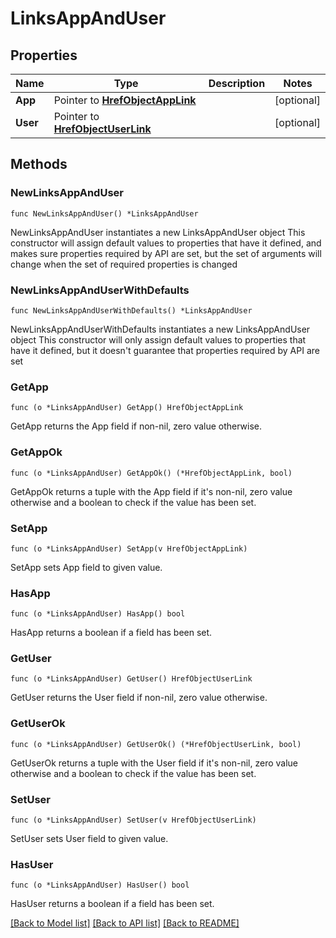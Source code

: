# LinksAppAndUser

## Properties

Name | Type | Description | Notes
------------ | ------------- | ------------- | -------------
**App** | Pointer to [**HrefObjectAppLink**](HrefObjectAppLink.md) |  | [optional] 
**User** | Pointer to [**HrefObjectUserLink**](HrefObjectUserLink.md) |  | [optional] 

## Methods

### NewLinksAppAndUser

`func NewLinksAppAndUser() *LinksAppAndUser`

NewLinksAppAndUser instantiates a new LinksAppAndUser object
This constructor will assign default values to properties that have it defined,
and makes sure properties required by API are set, but the set of arguments
will change when the set of required properties is changed

### NewLinksAppAndUserWithDefaults

`func NewLinksAppAndUserWithDefaults() *LinksAppAndUser`

NewLinksAppAndUserWithDefaults instantiates a new LinksAppAndUser object
This constructor will only assign default values to properties that have it defined,
but it doesn't guarantee that properties required by API are set

### GetApp

`func (o *LinksAppAndUser) GetApp() HrefObjectAppLink`

GetApp returns the App field if non-nil, zero value otherwise.

### GetAppOk

`func (o *LinksAppAndUser) GetAppOk() (*HrefObjectAppLink, bool)`

GetAppOk returns a tuple with the App field if it's non-nil, zero value otherwise
and a boolean to check if the value has been set.

### SetApp

`func (o *LinksAppAndUser) SetApp(v HrefObjectAppLink)`

SetApp sets App field to given value.

### HasApp

`func (o *LinksAppAndUser) HasApp() bool`

HasApp returns a boolean if a field has been set.

### GetUser

`func (o *LinksAppAndUser) GetUser() HrefObjectUserLink`

GetUser returns the User field if non-nil, zero value otherwise.

### GetUserOk

`func (o *LinksAppAndUser) GetUserOk() (*HrefObjectUserLink, bool)`

GetUserOk returns a tuple with the User field if it's non-nil, zero value otherwise
and a boolean to check if the value has been set.

### SetUser

`func (o *LinksAppAndUser) SetUser(v HrefObjectUserLink)`

SetUser sets User field to given value.

### HasUser

`func (o *LinksAppAndUser) HasUser() bool`

HasUser returns a boolean if a field has been set.


[[Back to Model list]](../README.md#documentation-for-models) [[Back to API list]](../README.md#documentation-for-api-endpoints) [[Back to README]](../README.md)


